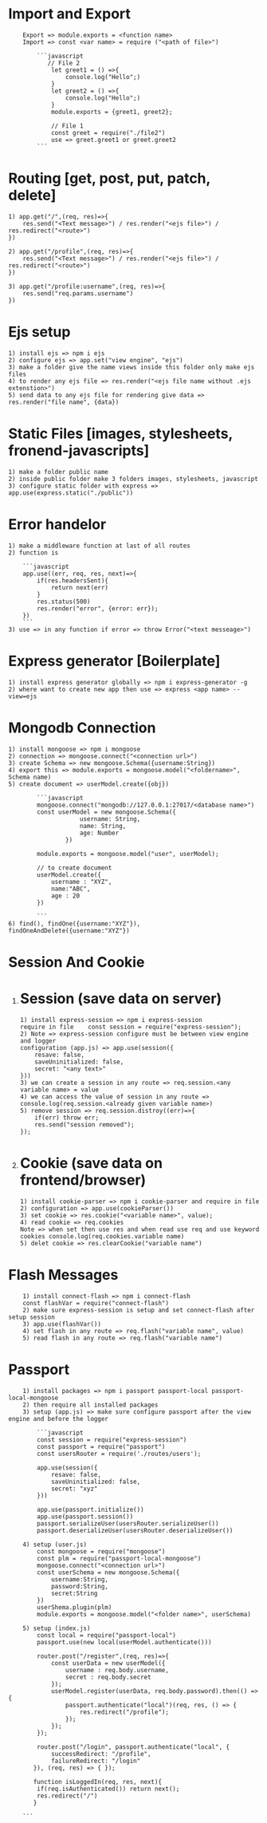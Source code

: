# Import and Export

        Export => module.exports = <function name>
        Import => const <var name> = require ("<path of file>")

            ```javascript
               // File 2
                let greet1 = () =>{
                    console.log("Hello";)
                }
                let greet2 = () =>{
                    console.log("Hello";)
                }
                module.exports = {greet1, greet2};

                // File 1
                const greet = require("./file2")
                use => greet.greet1 or greet.greet2
            ```

# Routing [get, post, put, patch, delete]

    1) app.get("/",(req, res)=>{
        res.send("<Text message>") / res.render("<ejs file>") / res.redirect("<route>")
    })

    2) app.get("/profile",(req, res)=>{
        res.send("<Text message>") / res.render("<ejs file>") / res.redirect("<route>")
    })

    3) app.get("/profile:username",(req, res)=>{
        res.send("req.params.username")
    })

# Ejs setup

    1) install ejs => npm i ejs
    2) configure ejs => app.set("view engine", "ejs")
    3) make a folder give the name views inside this folder only make ejs files
    4) to render any ejs file => res.render("<ejs file name without .ejs extenstion>")
    5) send data to any ejs file for rendering give data => res.render("file name", {data})

# Static Files [images, stylesheets, fronend-javascripts]

    1) make a folder public name
    2) inside public folder make 3 folders images, stylesheets, javascript
    3) configure static folder with express => app.use(express.static("./public"))

# Error handelor

    1) make a middleware function at last of all routes
    2) function is

        ```javascript
        app.use((err, req, res, next)=>{
            if(res.headersSent){
                return next(err)
            }
            res.status(500)
            res.render("error", {error: err});
        })
        ```
    3) use => in any function if error => throw Error("<text messeage>")

# Express generator [Boilerplate]

    1) install express generator globally => npm i express-generator -g
    2) where want to create new app then use => express <app name> --view=ejs

# Mongodb Connection

    1) install mongoose => npm i mongoose
    2) connection => mongoose.connect("<connection url>")
    3) create Schema => new mongoose.Schema({username:String})
    4) export this => module.exports = mongoose.model("<foldername>", Schema name)
    5) create document => userModel.create({obj})

            ```javascript
            mongoose.connect("mongodb://127.0.0.1:27017/<database name>")
            const userModel = new mongoose.Schema({
                        username: String,
                        name: String,
                        age: Number
                    })

            module.exports = mongoose.model("user", userModel);

            // to create document
            userModel.create({
                username : "XYZ",
                name:"ABC",
                age : 20
            })

            ```
    6) find(), findOne({username:"XYZ"}), findOneAndDelete({username:"XYZ"})

# Session And Cookie

1.  # Session (save data on server)
        1) install express-session => npm i express-session
        require in file    const session = require("express-session");
        2) Note => express-session configure must be between view engine and logger
        configuration (app.js) => app.use(session({
            resave: false,
            saveUninitialized: false,
            secret: "<any text>"
        }))
        3) we can create a session in any route => req.session.<any variable name> = value
        4) we can access the value of session in any route => console.log(req.session.<already given variable name>)
        5) remove session => req.session.distroy((err)=>{
            if(err) throw err;
            res.send("session removed");
        });
2.  # Cookie (save data on frontend/browser)
        1) install cookie-parser => npm i cookie-parser and require in file
        2) configuration => app.use(cookieParser())
        3) set cookie => res.cookie("<variable name>", value);
        4) read cookie => req.cookies
        Note => when set then use res and when read use req and use keyword cookies console.log(req.cookies.variable name)
        5) delet cookie => res.clearCookie("variable name")

# Flash Messages

        1) install connect-flash => npm i connect-flash
        const flashVar = require("connect-flash")
        2) make sure express-session is setup and set connect-flash after setup session
        3) app.use(flashVar())
        4) set flash in any route => req.flash("variable name", value)
        5) read flash in any route => req.flash("variable name")

# Passport

        1) install packages => npm i passport passport-local passport-local-mongoose
        2) then require all installed packages
        3) setup (app.js) => make sure configure passport after the view engine and before the logger

            ```javascript
            const session = require("express-session")
            const passport = require("passport")
            const usersRouter = require('./routes/users');

            app.use(session({
                resave: false,
                saveUninitialized: false,
                secret: "xyz"
            }))

            app.use(passport.initialize())
            app.use(passport.session())
            passport.serializeUser(usersRouter.serializeUser())
            passport.deserializeUser(usersRouter.deserializeUser())

        4) setup (user.js)
            const mongoose = require("mongoose")
            const plm = require("passport-local-mongoose")
            mongoose.connect("<connection url>")
            const userSchema = new mongoose.Schema({
                username:String,
                password:String,
                secret:String
            })
            userShema.plugin(plm)
            module.exports = mongoose.model("<folder name>", userSchema)

        5) setup (index.js)
            const local = require("passport-local")
            passport.use(new local(userModel.authenticate()))

            router.post("/register",(req, res)=>{
                const userData = new userModel({
                    username : req.body.username,
                    secret : req.body.secret
                });
                userModel.register(userData, req.body.password).then(() => {
                    passport.authenticate("local")(req, res, () => {
                        res.redirect("/profile");
                    });
                });
            });

            router.post("/login", passport.authenticate("local", {
                successRedirect: "/profile",
                failureRedirect: "/login"
           }), (req, res) => { });

           function isLoggedIn(req, res, next){
            if(req.isAuthenticated()) return next();
            res.redirect("/")
           }

        ```
